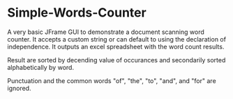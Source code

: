 # Simple-Words-Counter

A very basic JFrame GUI to demonstrate a document scanning word counter. It accepts a custom string or can default to using the declaration of independence. It outputs an excel spreadsheet with the word count results.

Result are sorted by decending value of occurances and secondarily sorted alphabetically by word.

Punctuation and the common words "of", "the", "to", "and", and "for" are ignored.

